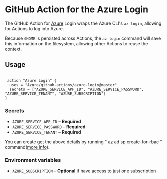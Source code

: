 # GitHub Action for the Azure Login

The GitHub Action for [Azure](https://azure.microsoft.com/) Login wraps the Azure CLI's `az login`, allowing for Actions to log into Azure.

Because `$HOME` is persisted across Actions, the `az login` command will save this information on the filesystem, allowing other Actions to reuse the context.


## Usage

```

 action "Azure Login" {
  uses = "Azure/github-actions/azure-login@master"
  secrets = ["AZURE_SERVICE_APP_ID", "AZURE_SERVICE_PASSWORD", "AZURE_SERVICE_TENANT", "AZURE_SUBSCRIPTION"]
}

```


### Secrets

- `AZURE_SERVICE_APP_ID` – **Required** 
- `AZURE_SERVICE_PASSWORD` – **Required** 
- `AZURE_SERVICE_TENANT` – **Required** 


You can create get the above details by running " az ad sp create-for-rbac " command([more info](https://docs.microsoft.com/en-us/cli/azure/ad/sp?view=azure-cli-latest#az-ad-sp-create-for-rbac)).





### Environment variables

- `AZURE_SUBSCRIPTION` – **Optional** if have access to just one subscription


